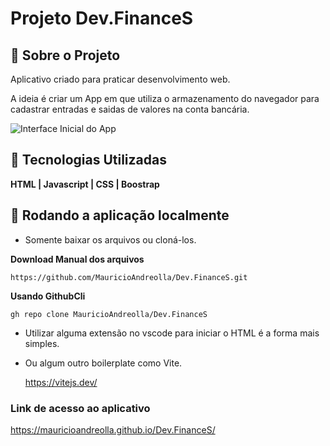 # Projeto Dev.FinanceS

## 📄 Sobre o Projeto

Aplicativo criado para praticar desenvolvimento web.

A ideia é criar um App em que utiliza o armazenamento do navegador para cadastrar entradas e saidas de valores na conta bancária.

![Interface Inicial do App](https://github.com/MauricioAndreolla/Dev.FinanceS/assets/44854911/631ed5ef-07de-4b9a-992f-83c9052a3618)


## 🔨 Tecnologias Utilizadas

 **HTML | Javascript | CSS | Boostrap**

## 📍 Rodando a aplicação localmente

- Somente baixar os arquivos ou cloná-los.

**Download Manual dos arquivos**
```
https://github.com/MauricioAndreolla/Dev.FinanceS.git
```

**Usando GithubCli**
```
gh repo clone MauricioAndreolla/Dev.FinanceS
```
- Utilizar alguma extensão no vscode para iniciar o HTML é a forma mais simples.
- Ou algum outro boilerplate como Vite.

  https://vitejs.dev/

### Link de acesso ao aplicativo

https://mauricioandreolla.github.io/Dev.FinanceS/


